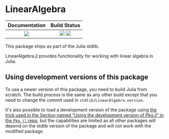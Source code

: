 # LinearAlgebra

| **Documentation**                                                 | **Build Status**                                                                                |
|:-----------------------------------------------------------------:|:-----------------------------------------------------------------------------------------------:|
|  [![][docs-img]][docs-url] | [![][ci-img]][ci-url] [![][codecov-img]][codecov-url] |

[docs-img]: https://img.shields.io/badge/docs-blue.svg
[docs-url]: https://linearalgebra.julialang.org/dev/

[docs-v1-img]: https://img.shields.io/badge/docs-v1-blue.svg
[docs-v1-url]: https://linearalgebra.julialang.org/v1/

[ci-img]: https://github.com/JuliaLang/linearalgebra.jl/workflows/CI/badge.svg?branch=main
[ci-url]: https://github.com/JuliaLang/linearalgebra.jl/actions?query=workflow%3A%22CI%22

[codecov-img]: https://codecov.io/gh/JuliaLang/linearalgebra.jl/branch/main/graph/badge.svg
[codecov-url]: https://codecov.io/gh/JuliaLang/linearalgebra.jl

This package ships as part of the Julia stdlib.

LinearAlgebra.jl provides functionality for working with linear algebra in Julia.

## Using development versions of this package

To use a newer version of this package, you need to build Julia from scratch. The build process is the same as any other build except that you need to change the commit used in `stdlib/LinearAlgebra.version`.

It's also possible to load a development version of the package using [the trick used in the Section named "Using the development version of Pkg.jl" in the `Pkg.jl` repo](https://github.com/JuliaLang/Pkg.jl#using-the-development-version-of-pkgjl), but the capabilities are limited as all other packages will depend on the stdlib version of the package and will not work with the modified package.
